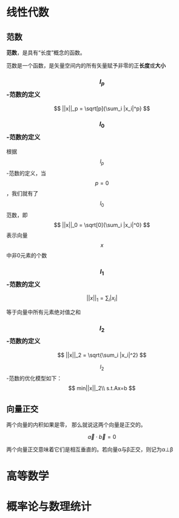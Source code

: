 # 线性代数

## 范数

**范数**，是具有“长度”概念的函数。

范数是一个函数，是矢量空间内的所有矢量赋予非零的正**长度**或**大小**

###  $$ l_p $$ -范数的定义

$$
||x||_p = \sqrt[p]{\sum_i |x_i|^p}
$$

### $$ l_0 $$ -范数的定义

根据 $$l_p$$ -范数的定义，当  $$p=0$$，我们就有了 $$ l_0 $$ 范数，即
$$
||x||_0 = \sqrt[0]{\sum_i |x_i|^0}
$$
表示向量 $$x$$中非0元素的个数

### $$ l_1 $$ -范数的定义

$$
||x||_1 = \sum_i |x_i|
$$

等于向量中所有元素绝对值之和

### $$ l_2 $$ -范数的定义

$$
||x||_2 = \sqrt{\sum_i |x_i|^2}
$$

$$l_2$$-范数的优化模型如下：
$$
min||x||_2\\
s.t.Ax=b
$$

## 向量正交

两个向量的内积如果是零， 那么就说这两个向量是正交的。

$$\vec{a} \cdot \vec{b}=0$$

两个向量正交意味着它们是相互垂直的。若向量α与β正交，则记为α⊥β



# 高等数学

# 概率论与数理统计

